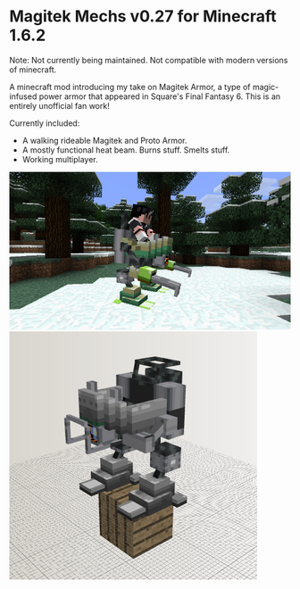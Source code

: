 Magitek Mechs v0.27 for Minecraft 1.6.2
=============

Note: Not currently being maintained. Not compatible with modern versions of minecraft.

A minecraft mod introducing my take on Magitek Armor, a type of magic-infused power armor that appeared in Square's Final Fantasy 6. This is an entirely unofficial fan work!

Currently included:

* A walking rideable Magitek and Proto Armor.
* A mostly functional heat beam. Burns stuff. Smelts stuff.
* Working multiplayer.

![Magitek Armor](/screenshots/mtmsnow.png?raw=true) ![Proto Armor](/screenshots/mtmproto.png?raw=true)

